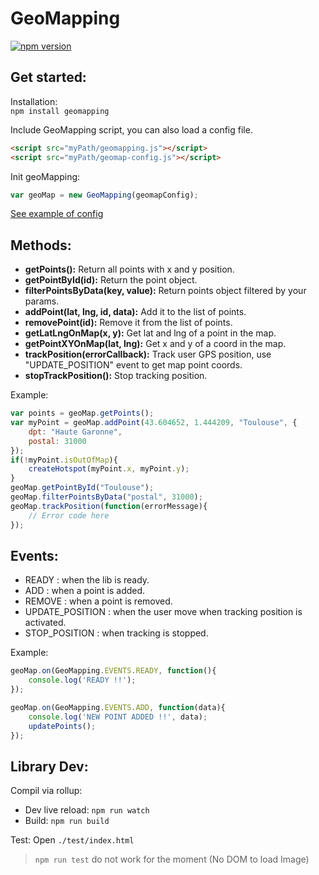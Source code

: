 # GeoMapping

[![npm version](https://badge.fury.io/js/geomapping.svg)](https://badge.fury.io/js/geomapping)

## Get started:
Installation:  
`npm install geomapping`

Include GeoMapping script, you can also load a config file.
``` html
<script src="myPath/geomapping.js"></script>
<script src="myPath/geomap-config.js"></script>
```

Init geoMapping:
``` javascript
var geoMap = new GeoMapping(geomapConfig);
```

[See example of config](./demo/geomap-config.js)

## Methods:
*  **getPoints():** Return all points with x and y position.
*  **getPointById(id):** Return the point object.
*  **filterPointsByData(key, value):** Return points object filtered by your params.
*  **addPoint(lat, lng, id, data):** Add it to the list of points.
*  **removePoint(id):** Remove it from the list of points.
*  **getLatLngOnMap(x, y):** Get lat and lng of a point in the map.
*  **getPointXYOnMap(lat, lng):** Get x and y of a coord in the map.
*  **trackPosition(errorCallback):** Track user GPS position, use "UPDATE_POSITION" event to get map point coords.
*  **stopTrackPosition():** Stop tracking position.

Example:
``` javascript
var points = geoMap.getPoints();
var myPoint = geoMap.addPoint(43.604652, 1.444209, "Toulouse", {
    dpt: "Haute Garonne",
    postal: 31000
});
if(!myPoint.isOutOfMap){
    createHotspot(myPoint.x, myPoint.y);
}
geoMap.getPointById("Toulouse");
geoMap.filterPointsByData("postal", 31000);
geoMap.trackPosition(function(errorMessage){
    // Error code here
});
```

## Events:
*  READY : when the lib is ready.
*  ADD : when a point is added.
*  REMOVE : when a point is removed.
*  UPDATE_POSITION : when the user move when tracking position is activated.
*  STOP_POSITION : when tracking is stopped.

Example:
``` javascript
geoMap.on(GeoMapping.EVENTS.READY, function(){
    console.log('READY !!');
});

geoMap.on(GeoMapping.EVENTS.ADD, function(data){
    console.log('NEW POINT ADDED !!', data);
    updatePoints();
});
```

## Library Dev:

Compil via rollup:
- Dev live reload: `npm run watch`
- Build: `npm run build`

Test: Open `./test/index.html`

> `npm run test` do not work for the moment (No DOM to load Image)

